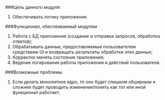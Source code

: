 ###Цель данного модуля:
1) Обеспечивать логику приложения.

###Функционал, обеспеиваемый модулем
1) Работа с БД приложения (создание и отправка запросов, обработка ответов);
2) Обрабатывать данные, предоставляемые пользователем средствами UI и возвращать результаты обработки этих данных;
3) Корректно менять состояние приложения;
4) Ведение логирования работы приложения и действий пользователя.

###Возможные проблемы
1) Если делать монолитное ядро, то оно будет слишком обширным и сложнее будет проводить изменения/понять как тот или иной функционал работает;